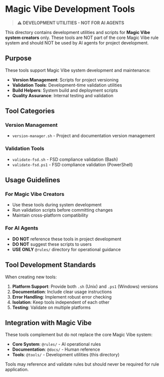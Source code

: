 # Magic Vibe Development Tools

> **⚠️ DEVELOPMENT UTILITIES - NOT FOR AI AGENTS**

This directory contains development utilities and scripts for **Magic Vibe system creators** only. These tools are NOT part of the core Magic Vibe rule system and should NOT be used by AI agents for project development.

## Purpose

These tools support Magic Vibe system development and maintenance:

- **Version Management**: Scripts for project versioning
- **Validation Tools**: Development-time validation utilities  
- **Build Helpers**: System build and deployment scripts
- **Quality Assurance**: Internal testing and validation

## Tool Categories

### Version Management

- `version-manager.sh` - Project and documentation version management

### Validation Tools

- `validate-fsd.sh` - FSD compliance validation (Bash)
- `validate-fsd.ps1` - FSD compliance validation (PowerShell)

## Usage Guidelines

### For Magic Vibe Creators

- Use these tools during system development
- Run validation scripts before committing changes
- Maintain cross-platform compatibility

### For AI Agents

- **DO NOT** reference these tools in project development
- **DO NOT** suggest these scripts to users
- **USE ONLY** `@rules/` directory for operational guidance

## Tool Development Standards

When creating new tools:

1. **Platform Support**: Provide both `.sh` (Unix) and `.ps1` (Windows) versions
2. **Documentation**: Include clear usage instructions
3. **Error Handling**: Implement robust error checking
4. **Isolation**: Keep tools independent of each other
5. **Testing**: Validate on multiple platforms

## Integration with Magic Vibe

These tools complement but do not replace the core Magic Vibe system:

- **Core System**: `@rules/` - AI operational rules
- **Documentation**: `@docs/` - Human reference
- **Tools**: `@tools/` - Development utilities (this directory)

Tools may reference and validate rules but should never be required for rule application.
